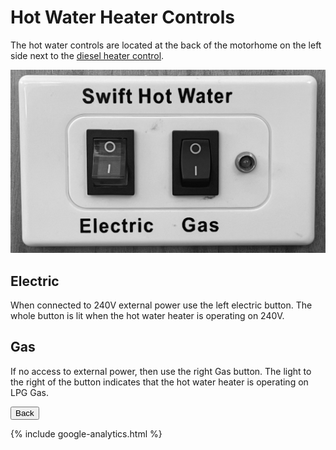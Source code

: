 <link href="../styles/custom.css" rel="stylesheet" />

# Hot Water Heater Controls
The hot water controls are located at the back of the motorhome on the left side next to 
the [diesel heater control](diesel-heater-control.md).

![control panel](images/hot-water-heater-controls.png)

## Electric
When connected to 240V external power use the left electric button. The whole button is lit when the hot water heater is operating on 240V.

## Gas
If no access to external power, then use the right Gas button. The light to the right of the button indicates that the hot water heater is operating on LPG Gas.

<a href="/#guides"><button class="nav-button"><i class="arrow arrow-left"></i> Back</button></a>

{% include google-analytics.html %}